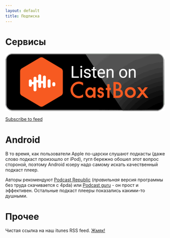 ```yaml
---
layout: default
title: Подписка
---
```


# Сервисы

<!-- [![Listen on Itunes](/files/apple_button.svg#button)](#)

[![Listen on Yandex](/files/yandex_button.svg#button)](#) -->

[![Listen on CastBox](/files/castbox.png#button)](https://castbox.fm/channel/%D0%9C%CE%A3%D0%BE%D0%B2%D0%B5%D1%82-id2572909?country=ru)

<script>window.podcastData={"title":"МΣовет","subtitle":"Непопулярный подкаст о математических сюжетах и будоражущем наши умы.","description":"Каждый день в мирах происходят события, требующие серьезного осмысления и рефлексии. Команда исследователей миров созваниваются и базарят за науку и мироздание. Мы - аспиранты по программам различных прикладных математик в университетах Сколково, Сингапура и Лехая.","cover":"https://msovet.com/files/logo.png","feeds":[{"type":"audio","format":"mp3","url":"https://msovet.com/feed.xml"}]}</script><script class="podlove-subscribe-button" src="https://cdn.podlove.org/subscribe-button/javascripts/app.js" data-language="en" data-size="big" data-json-data="podcastData" data-color="#000000" data-format="rectangle" data-style="filled"></script><noscript><a href="https://msovet.com/feed.xml">Subscribe to feed</a></noscript>

# Android

В то время, как пользователи Apple по-царски слушают подкасты (даже слово подкаст произошло от iPod), гугл бережно обошел этот вопрос стороной, поэтому Android юзеру надо самому искать качественный подкаст плеер. 

Авторы рекомендуют [Podcast Republic](https://play.google.com/store/apps/details?id=com.itunestoppodcastplayer.app&hl=en) (*правильная* версия программы без труда скачивается с 4pda) или [Podcast guru](https://play.google.com/store/apps/details?id=com.reallybadapps.podcastguru) - он прост и эффективен. Остальные подкаст плееры показались какими-то душными.

# Прочее

Чистая ссылка на наш itunes RSS feed. [Жмяк!](https://msovet.com/feed.xml)